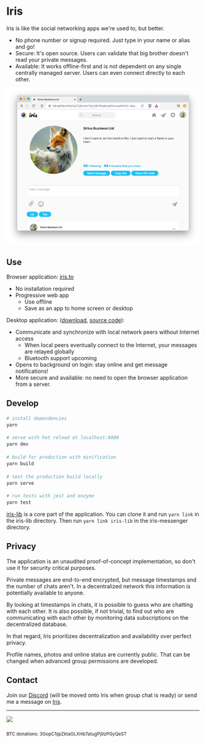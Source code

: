 # Iris
Iris is like the social networking apps we're used to, but better.
* No phone number or signup required. Just type in your name or alias and go!
* Secure: It's open source. Users can validate that big brother doesn't read your private messages.
* Available: It works offline-first and is not dependent on any single centrally managed server. Users can even connect directly to each other.

![Screenshot](screenshot.png)

## Use
Browser application: [iris.to](https://iris.to)
* No installation required
* Progressive web app
  * Use offline
  * Save as an app to home screen or desktop

Desktop application: ([download](https://github.com/irislib/iris-electron/releases), [source code](https://github.com/irislib/iris-electron)):
* Communicate and synchronize with local network peers without Internet access
  * When local peers eventually connect to the Internet, your messages are relayed globally
  * Bluetooth support upcoming
* Opens to background on login: stay online and get message notifications!
* More secure and available: no need to open the browser application from a server.

## Develop
``` bash
# install dependencies
yarn

# serve with hot reload at localhost:8080
yarn dev

# build for production with minification
yarn build

# test the production build locally
yarn serve

# run tests with jest and enzyme
yarn test
```

[iris-lib](https://github.com/irislib/iris-lib) is a core part of the application. You can clone it and run `yarn link` in the iris-lib directory. Then run `yarn link iris-lib` in the iris-messenger directory.

## Privacy
The application is an unaudited proof-of-concept implementation, so don't use it for security critical purposes.

Private messages are end-to-end encrypted, but message timestamps and the number of chats aren't. In a decentralized network this information is potentially available to anyone.

By looking at timestamps in chats, it is possible to guess who are chatting with each other. It is also possible, if not trivial, to find out who are communicating with each other by monitoring data subscriptions on the decentralized database.

In that regard, Iris prioritizes decentralization and availability over perfect privacy.

Profile names, photos and online status are currently public. That can be changed when advanced group permissions are developed.

## Contact
Join our [Discord](https://discord.gg/4CJc74JEUY) (will be moved onto Iris when group chat is ready) or send me a message on [Iris](https://iris.to/?chatWith=hyECQHwSo7fgr2MVfPyakvayPeixxsaAWVtZ-vbaiSc.TXIp8MnCtrnW6n2MrYquWPcc-DTmZzMBmc2yaGv9gIU&s=HlzYzNrhUsrn2PLi4yuRt6DiFUNM3hOmN8nFpgw6T-g&k=zvDfsInsMOI1).

---

<a href="https://opencollective.com/iris-social/donate" target="_blank"><img src="https://opencollective.com/iris-social/donate/button@2x.png?color=blue" width=200 /></a>

<p><sub>BTC donations: 3GopC1ijpZktaGLXHb7atugPj9zPGyQeST</sub></p>
